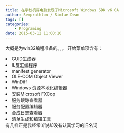 ```yaml
---
title: 在学校机房电脑发现了Microsoft Windows SDK v6 0A
author: Semprathlon / Simfae Dean
tags: []
categories:
	- Programing
date: 2015-03-12 11:00:10
---
```

大概是为win32编程准备的。。。
开始菜单项含有：
	<li>GUID生成器</li>
	<li>IL反汇编程序</li>
	<li>manifest generator</li>
	<li>OLE-COM Object Viewer</li>
	<li>WinDiff</li>
	<li>Windows 资源本地化编辑器</li>
	<li>安装Microsoft FXCop</li>
	<li>服务跟踪查看器</li>
	<li>服务配置编辑器</li>
	<li>合成日志查看器</li>
	<li>清单生成和编辑工具</li>
有几样正是我经常听说却没有认真学习的旧名词